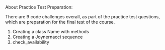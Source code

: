 About Practice Test Preparation:

There are 9 code challenges overall, as part of the practice test questions, which are preparation for the final test of the course. 

1) Creating a class Name with methods
2) Creating a Joynernacci sequence
3) check_availability